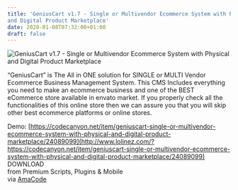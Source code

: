 ```yaml
---
title: 'GeniusCart v1.7 - Single or Multivendor Ecommerce System with Physical
and Digital Product Marketplace'
date: 2020-01-08T07:32:00+01:00
draft: false
---
```


![GeniusCart v1.7 - Single or Multivendor Ecommerce System with Physical and Digital Product Marketplace](http://www.codelist.cc/uploads/posts/2020-01/1578463782_geniuscart.jpg "GeniusCart v1.7 - Single or Multivendor Ecommerce System with Physical and Digital Product Marketplace")  
  
“GeniusCart” is The All in ONE solution for SINGLE or MULTI Vendor Ecommerce Business Management System. This CMS Includes everything you need to make an ecommerce business and one of the BEST eCommerce store available in envato market. If you properly check all the functionalities of this online store then we can assure you that you will skip other best ecommerce platforms or online stores.  
  
Demo: [https://codecanyon.net/item/geniuscart-single-or-multivendor-ecommerce-system-with-physical-and-digital-product-marketplace/24089099](http://www.lolinez.com/?https://codecanyon.net/item/geniuscart-single-or-multivendor-ecommerce-system-with-physical-and-digital-product-marketplace/24089099)  
DOWNLOAD  
from Premium Scripts, Plugins & Mobile  
via [AmaCode](https://amazcode.ooo)
